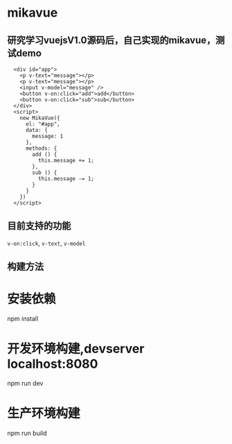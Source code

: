 ﻿# mikavue

## 研究学习vuejsV1.0源码后，自己实现的mikavue，测试demo
```
  <div id="app">
	<p v-text="message"></p>
    <p v-text="message"></p>
    <input v-model="message" />
    <button v-on:click="add">add</button>
	<button v-on:click="sub">sub</button>
  </div>
  <script>
    new MikaVue({
      el: "#app",
      data: {
        message: 1
      },
      methods: {
        add () {
          this.message += 1;
        },
		sub () {
          this.message -= 1;
        }
      }
    })
  </script>
```

## 目前支持的功能

`v-on:click`, `v-text`, `v-model`



## 构建方法

# 安装依赖
npm install

# 开发环境构建,devserver localhost:8080
npm run dev

# 生产环境构建
npm run build

